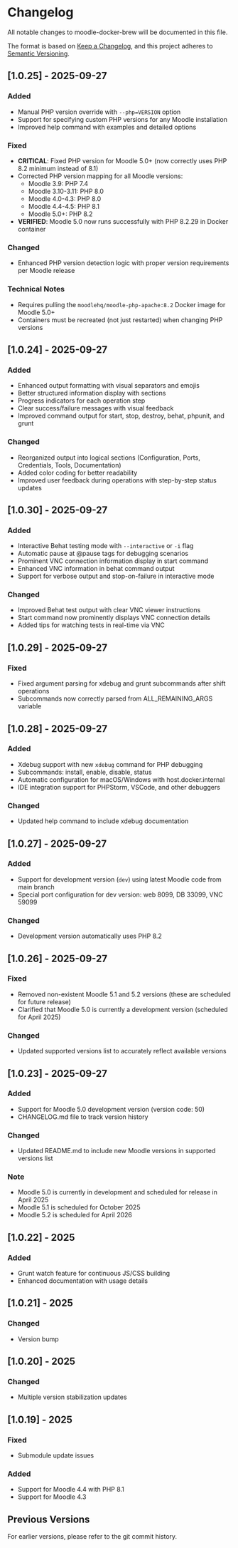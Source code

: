 # Changelog

All notable changes to moodle-docker-brew will be documented in this file.

The format is based on [Keep a Changelog](https://keepachangelog.com/en/1.0.0/),
and this project adheres to [Semantic Versioning](https://semver.org/spec/v2.0.0.html).

## [1.0.25] - 2025-09-27

### Added
- Manual PHP version override with `--php=VERSION` option
- Support for specifying custom PHP versions for any Moodle installation
- Improved help command with examples and detailed options

### Fixed
- **CRITICAL**: Fixed PHP version for Moodle 5.0+ (now correctly uses PHP 8.2 minimum instead of 8.1)
- Corrected PHP version mapping for all Moodle versions:
  - Moodle 3.9: PHP 7.4
  - Moodle 3.10-3.11: PHP 8.0
  - Moodle 4.0-4.3: PHP 8.0
  - Moodle 4.4-4.5: PHP 8.1
  - Moodle 5.0+: PHP 8.2
- **VERIFIED**: Moodle 5.0 now runs successfully with PHP 8.2.29 in Docker container

### Changed
- Enhanced PHP version detection logic with proper version requirements per Moodle release

### Technical Notes
- Requires pulling the `moodlehq/moodle-php-apache:8.2` Docker image for Moodle 5.0+
- Containers must be recreated (not just restarted) when changing PHP versions

## [1.0.24] - 2025-09-27

### Added
- Enhanced output formatting with visual separators and emojis
- Better structured information display with sections
- Progress indicators for each operation step
- Clear success/failure messages with visual feedback
- Improved command output for start, stop, destroy, behat, phpunit, and grunt

### Changed
- Reorganized output into logical sections (Configuration, Ports, Credentials, Tools, Documentation)
- Added color coding for better readability
- Improved user feedback during operations with step-by-step status updates

## [1.0.30] - 2025-09-27

### Added
- Interactive Behat testing mode with `--interactive` or `-i` flag
- Automatic pause at @pause tags for debugging scenarios
- Prominent VNC connection information display in start command
- Enhanced VNC information in behat command output
- Support for verbose output and stop-on-failure in interactive mode

### Changed
- Improved Behat test output with clear VNC viewer instructions
- Start command now prominently displays VNC connection details
- Added tips for watching tests in real-time via VNC

## [1.0.29] - 2025-09-27

### Fixed
- Fixed argument parsing for xdebug and grunt subcommands after shift operations
- Subcommands now correctly parsed from ALL_REMAINING_ARGS variable

## [1.0.28] - 2025-09-27

### Added
- Xdebug support with new `xdebug` command for PHP debugging
- Subcommands: install, enable, disable, status
- Automatic configuration for macOS/Windows with host.docker.internal
- IDE integration support for PHPStorm, VSCode, and other debuggers

### Changed
- Updated help command to include xdebug documentation

## [1.0.27] - 2025-09-27

### Added
- Support for development version (`dev`) using latest Moodle code from main branch
- Special port configuration for dev version: web 8099, DB 33099, VNC 59099

### Changed
- Development version automatically uses PHP 8.2

## [1.0.26] - 2025-09-27

### Fixed
- Removed non-existent Moodle 5.1 and 5.2 versions (these are scheduled for future release)
- Clarified that Moodle 5.0 is currently a development version (scheduled for April 2025)

### Changed
- Updated supported versions list to accurately reflect available versions

## [1.0.23] - 2025-09-27

### Added
- Support for Moodle 5.0 development version (version code: 50)
- CHANGELOG.md file to track version history

### Changed
- Updated README.md to include new Moodle versions in supported versions list

### Note
- Moodle 5.0 is currently in development and scheduled for release in April 2025
- Moodle 5.1 is scheduled for October 2025
- Moodle 5.2 is scheduled for April 2026

## [1.0.22] - 2025

### Added
- Grunt watch feature for continuous JS/CSS building
- Enhanced documentation with usage details

## [1.0.21] - 2025

### Changed
- Version bump

## [1.0.20] - 2025

### Changed
- Multiple version stabilization updates

## [1.0.19] - 2025

### Fixed
- Submodule update issues

### Added
- Support for Moodle 4.4 with PHP 8.1
- Support for Moodle 4.3

## Previous Versions

For earlier versions, please refer to the git commit history.